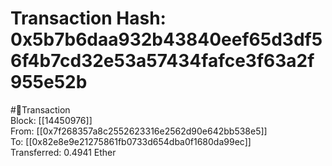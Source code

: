 
Transaction Hash: 0x5b7b6daa932b43840eef65d3df56f4b7cd32e53a57434fafce3f63a2f955e52b
====================================================================================
  
#💸Transaction  
Block: [[14450976]]  
From: [[0x7f268357a8c2552623316e2562d90e642bb538e5]]  
To: [[0x82e8e9e21275861fb0733d654dba0f1680da99ec]]  
Transferred: 0.4941 Ether